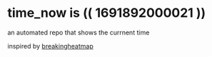 # time_now is (( 1691892000021 ))

an automated repo that shows the currnent time

inspired by [breakingheatmap](https://github.com/breakingheatmap/breakingheatmap)
